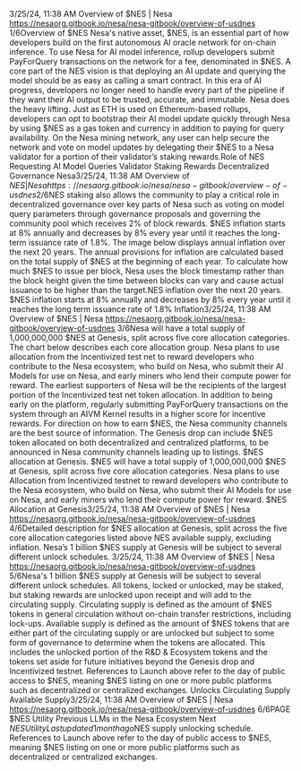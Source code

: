 3/25/24, 11:38 AM Overview of $NES | Nesa
https://nesaorg.gitbook.io/nesa/nesa-gitbook/overview-of-usdnes 1/6Overview of $NES
Nesa's native asset, $NES, is an essential part of how developers build on the first
autonomous AI oracle network for on-chain inference. To use Nesa for AI model inference,
rollup developers submit PayForQuery transactions on the network for a fee, denominated
in $NES.
A core part of the NES vision is that deploying an AI update and querying the model should
be as easy as calling a smart contract. In this era of AI progress, developers no longer need
to handle every part of the pipeline if they want their AI output to be trusted, accurate, and
immutable. Nesa does the heavy lifting.
Just as ETH is used on Ethereum-based rollups, developers can opt to bootstrap their AI
model update quickly through Nesa by using $NES as a gas token and currency in addition
to paying for query availability.
On the Nesa mining network, any user can help secure the network and vote on model
updates by delegating their $NES to a Nesa validator for a portion of their validator’s
staking rewards.Role of NES
Requesting AI Model Queries
Validator Staking Rewards
Decentralized Governance
Nesa3/25/24, 11:38 AM Overview of $NES | Nesa
https://nesaorg.gitbook.io/nesa/nesa-gitbook/overview-of-usdnes 2/6$NES staking also allows the community to play a critical role in decentralized governance
over key parts of Nesa such as voting on model query parameters through governance
proposals and governing the community pool which receives 2% of block rewards.
$NES inflation starts at 8% annually and decreases by 8% every year until it reaches the
long-term issuance rate of 1.8%. The image below displays annual inflation over the next 20
years. 
The annual provisions for inflation are calculated based on the total supply of $NES at the
beginning of each year. To calculate how much $NES to issue per block,
Nesa uses the block timestamp rather than the block height given the time between blocks
can vary and cause actual issuance to be higher than the target.NES inflation over the next 20 years. $NES inflation starts at 8% annually and decreases by 8% every
year until it reaches the long term issuance rate of 1.8%
Inflation3/25/24, 11:38 AM Overview of $NES | Nesa
https://nesaorg.gitbook.io/nesa/nesa-gitbook/overview-of-usdnes 3/6Nesa will have a total supply of 1,000,000,000 $NES at Genesis, split across five core
allocation categories. The chart below describes each core allocation group. 
Nesa plans to use allocation from the Incentivized test net to reward developers who
contribute to the Nesa ecosystem, who build on Nesa, who submit their AI Models for use
on Nesa, and early miners who lend their compute power for reward. 
The earliest supporters of Nesa will be the recipients of the largest portion of the
Incentivized test net token allocation. In addition to being early on the platform, regularly
submitting PayForQuery transactions on the system through an AIVM Kernel results in a
higher score for incentive rewards. For direction on how to earn $NES, the Nesa community
channels are the best source of information. 
The Genesis drop can include $NES token allocated on both decentralized and centralized
platforms, to be announced in Nesa community channels leading up to listings.
$NES allocation at Genesis. $NES will have a total supply of 1,000,000,000 $NES at Genesis, split across
five core allocation categories. Nesa plans to use Allocation from Incentivized testnet to reward
developers who contribute to the Nesa ecosystem, who build on Nesa, who submit their AI Models for
use on Nesa, and early miners who lend their compute power for reward.
$NES Allocation at Genesis3/25/24, 11:38 AM Overview of $NES | Nesa
https://nesaorg.gitbook.io/nesa/nesa-gitbook/overview-of-usdnes 4/6Detailed description for $NES allocation at Genesis, split across the five core allocation categories listed
above
NES available supply, excluding inflation. Nesa’s 1 billion $NES supply at Genesis will be subject to
several different unlock schedules.
3/25/24, 11:38 AM Overview of $NES | Nesa
https://nesaorg.gitbook.io/nesa/nesa-gitbook/overview-of-usdnes 5/6Nesa's 1 billion $NES supply at Genesis will be subject to several different unlock
schedules. All tokens, locked or unlocked, may be staked, but staking rewards are unlocked
upon receipt and will add to the circulating supply.
Circulating supply is defined as the amount of $NES tokens in general circulation without
on-chain transfer restrictions, including lock-ups.
Available supply is defined as the amount of $NES tokens that are either part of the
circulating supply or are unlocked but subject to some form of governance to determine
when the tokens are allocated. This includes the unlocked portion of the R&D & Ecosystem
tokens and the tokens set aside for future initiatives beyond the Genesis drop and
Incentivized testnet. 
References to Launch above refer to the day of public access to $NES, meaning $NES
listing on one or more public platforms such as decentralized or centralized exchanges. Unlocks
Circulating Supply
Available Supply3/25/24, 11:38 AM Overview of $NES | Nesa
https://nesaorg.gitbook.io/nesa/nesa-gitbook/overview-of-usdnes 6/6PAGE
$NES Utility
Previous
LLMs in the Nesa Ecosystem
Next
$NES Utility
Last updated 1 month ago$NES supply unlocking schedule. References to Launch above refer to the day of public access to $NES,
meaning $NES listing on one or more public platforms such as decentralized or centralized exchanges.
